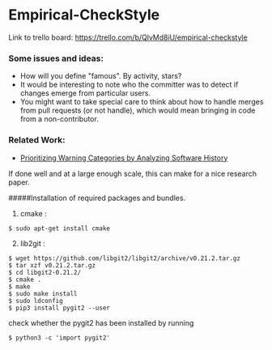 Empirical-CheckStyle
====================

Link to trello board:
https://trello.com/b/QlvMd8iU/empirical-checkstyle


### Some issues and ideas:

* How will you define "famous". By activity, stars?
* It would be interesting to note who the committer was to detect if changes emerge from particular users.
* You might want to take special care to think about how to handle merges from pull requests (or not handle), which would mean bringing in code from a non-contributor.

### Related Work:

* [Prioritizing Warning Categories by Analyzing Software History](https://github.ncsu.edu/CSC510-Fall2014/Empirical-CheckStyle/blob/master/papers/Warnings.pdf?raw=true)

If done well and at a large enough scale, this can make for a nice research paper.

#####Installation of required packages and bundles.

1. cmake : 
```
$ sudo apt-get install cmake
```

2. lib2git : 
```
$ wget https://github.com/libgit2/libgit2/archive/v0.21.2.tar.gz
$ tar xzf v0.21.2.tar.gz
$ cd libgit2-0.21.2/
$ cmake .
$ make
$ sudo make install
$ sudo ldconfig
$ pip3 install pygit2 --user
```

check whether the pygit2 has been installed by running
```
$ python3 -c 'import pygit2'
```

